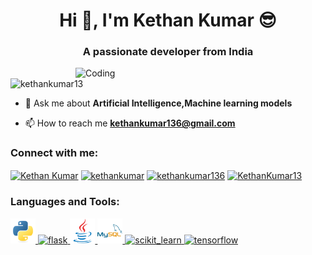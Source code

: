 <h1 align="center">Hi 👋, I'm Kethan Kumar 😎</h1>
<h3 align="center">A passionate developer from India</h3>
<img align="right" alt="Coding" width="400" src="https://i.pinimg.com/originals/e8/f4/53/e8f453469a3ec97ecd354df465d73913.gif">

<p align="left"> <img src="https://komarev.com/ghpvc/?username=KethanKumar13&label=Profile%20views&color=0e75b6&style=flat" alt="kethankumar13" /> </p>


<!--
**KethanKumar13/KethanKumar13** is a ✨ _special_ ✨ repository because its `README.md` (this file) appears on your GitHub profile.

Here are some ideas to get you started:

-->

- 💬 Ask me about **Artificial Intelligence,Machine learning models**

- 📫 How to reach me **kethankumar136@gmail.com**

<h3 align="left">Connect with me:</h3>
<p align="left">
<a href="https://www.linkedin.com/in/kethan-kumar/" target="blank"><img align="center" src="https://raw.githubusercontent.com/rahuldkjain/github-profile-readme-generator/master/src/images/icons/Social/linked-in-alt.svg" alt="Kethan Kumar" height="30" width="40" /></a>
<a href="https://www.instagram.com/kethan_.02?igsh=dmpua2dnajY4b3U1" target="blank"><img align="center" src="https://raw.githubusercontent.com/rahuldkjain/github-profile-readme-generator/master/src/images/icons/Social/instagram.svg" alt="kethankumar" height="30" width="40" /></a>
<a href="https://www.hackerrank.com/profile/kethankumar136" target="blank"><img align="center" src="https://raw.githubusercontent.com/rahuldkjain/github-profile-readme-generator/master/src/images/icons/Social/hackerrank.svg" alt="kethankumar136" height="30" width="40" /></a>
<a href="https://leetcode.com/u/KETHAN_136/" target="blank"><img align="center" src="https://raw.githubusercontent.com/rahuldkjain/github-profile-readme-generator/master/src/images/icons/Social/leet-code.svg" alt="KethanKumar13" height="30" width="40" /></a>
</p>
</p>


<h3 align="left">Languages and Tools:</h3>
<p align="left"></a> <a href="https://www.python.org" target="_blank" rel="noreferrer"> <img src="https://raw.githubusercontent.com/devicons/devicon/master/icons/python/python-original.svg" alt="python" width="40" height="40"/> 
</a> <a href="https://flask.palletsprojects.com/" target="_blank" rel="noreferrer"> <img src="https://www.vectorlogo.zone/logos/pocoo_flask/pocoo_flask-icon.svg" alt="flask" width="40" height="40"/> </a> 
<a href="https://www.java.com" target="_blank" rel="noreferrer"> <img src="https://raw.githubusercontent.com/devicons/devicon/master/icons/java/java-original.svg" alt="java" width="40" height="40"/> </a> 
<a href="https://www.mysql.com/" target="_blank" rel="noreferrer"> <img src="https://raw.githubusercontent.com/devicons/devicon/master/icons/mysql/mysql-original-wordmark.svg" alt="mysql" width="40" height="40"/>  </a> <a href="https://scikit-learn.org/" target="_blank" rel="noreferrer"> <img src="https://upload.wikimedia.org/wikipedia/commons/0/05/Scikit_learn_logo_small.svg" alt="scikit_learn" width="40" height="40"/> </a> <a href="https://www.tensorflow.org" target="_blank" rel="noreferrer"> <img src="https://www.vectorlogo.zone/logos/tensorflow/tensorflow-icon.svg" alt="tensorflow" width="40" height="40"/> </a> </p>



